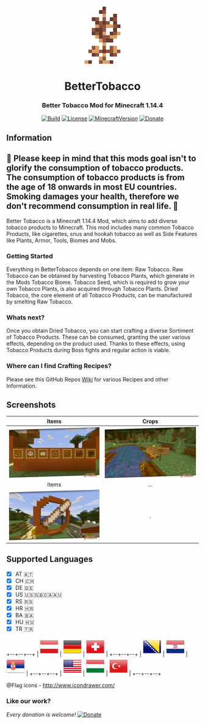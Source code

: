 <div align="center">
    <br />
    <img style="image-rendering: pixelated; image-rendering: crisp-edges; image-rendering: -moz-crisp-edges;" src="./etc/tobacco_plant7@512.png" alt="Raw Tobacco" width="150"/>
    <h1>BetterTobacco</h1>
    <h3>Better Tobacco Mod for Minecraft 1.14.4</h3>
</div>

<div align="center">

[![Build](https://github.com/VenelALEX/BetterTobaccoMod/workflows/Java%20CI%20with%20Gradle/badge.svg?branch=master)](https://github.com/VenelALEX/BetterTobaccoMod/actions)
[![License](https://img.shields.io/badge/license-LGPL-brightgreen.svg)](https://github.com/VenelALEX/BetterTobaccoMod/blob/master/LICENSE.txt)
[![MinecraftVersion](https://img.shields.io/static/v1?label=Minecraft&message=1.14.4&color=brightgreen)](http://files.minecraftforge.net/)
[![Donate](https://img.shields.io/badge/Donate-Paypal-blue)](https://www.paypal.com/cgi-bin/webscr?cmd=_donations&business=a.reinhardbrenner%40gmail.com&item_name=Development+of+BetterTobaccoMod&currency_code=EUR&source=url)

</div>

## Information

🔞
Please keep in mind that this mods goal isn't to glorify the consumption of tobacco products. The consumption of tobacco products is from the age of 18 onwards in most EU countries.
Smoking damages your health, therefore we don't recommend consumption in real life.
🔞
---

Better Tobacco is a Minecraft 1.14.4 Mod, which aims to add diverse tobacco products to Minecraft. This mod includes many common Tobacco Products, like cigarettes, snus and hookah tobacco as well as Side Features like Plants, Armor, Tools, Biomes and Mobs.

### Getting Started
Everything in BetterTobacco depends on one item: Raw Tobacco. Raw Tobacco can be obtained by harvesting Tobacco Plants, which generate in the Mods Tobacco Biome. Tobacco Seed, which is required to grow your own Tobacco Plants, is also acquired through Tobacco Plants. Dried Tobacco, the core element of all Tobacco Products, can be manufactured by smelting Raw Tobacco.

### Whats next?
Once you obtain Dried Tobacco, you can start crafting a diverse Sortiment of Tobacco Products. These can be consumed, granting the user various effects, depending on the product used. Thanks to these effects, using Tobacco Products during Boss fights and regular action is viable.

### Where can I find Crafting Recipes?
Please see this GitHub Repos [Wiki](https://github.com/VenelALEX/BetterTobaccoMod/wiki) for various Recipes and other Information.

## Screenshots

Items            |  Crops
:-------------------------:|:-------------------------:
![General](etc/V0.0.2/snusPrev.jpg)  |  ![General](etc/V0.0.1/prev2.jpg)
Items                | ...
![General](etc/V0.0.2/snusPrev2.jpg) | .


## Supported Languages
- [x] AT 🇦🇹
- [x] CH 🇨🇭
- [x] DE 🇩🇪
- [x] US 🇺🇸🇬🇧🇨🇦🇦🇺
- [x] RS 🇷🇸
- [x] HR 🇭🇷
- [x] BA 🇧🇦
- [x] HU 🇭🇺
- [x] TR 🇹🇷

+--+--+--+
| ![General](etc/flags/at.png) | ![General](etc/flags/de.png) | ![General](etc/flags/ch.png) |
+--+--+--+
| ![General](etc/flags/BA.png) | ![General](etc/flags/hr.png) | ![General](etc/flags/sr.png) |
+--+--+--+
| ![General](etc/flags/usa.png) | ![General](etc/flags/hu.png) | ![General](etc/flags/tr.png) |
+--+--+--+

@Flag icons - http://www.icondrawer.com/

### Like our work?

*Every donation is welcome!*
[![Donate](https://img.shields.io/badge/Donate-Paypal-blue)](https://www.paypal.com/cgi-bin/webscr?cmd=_donations&business=a.reinhardbrenner%40gmail.com&item_name=Development+of+BetterTobaccoMod&currency_code=EUR&source=url)
